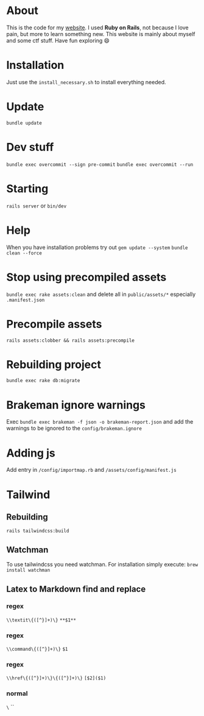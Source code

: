 # About
This is the code for my [website](https://adrianjunge.de).
I used **Ruby on Rails**, not because I love pain, but more to learn something new.
This website is mainly about myself and some ctf stuff.
Have fun exploring :smile:

# Installation
Just use the `install_necessary.sh` to install everything needed.

# Update
`bundle update`

# Dev stuff
`bundle exec overcommit --sign pre-commit`
`bundle exec overcommit --run`

# Starting
`rails server` or `bin/dev`

# Help
When you have installation problems try out
`gem update --system`
`bundle clean --force`

# Stop using precompiled assets
`bundle exec rake assets:clean` and delete all in `public/assets/*` especially `.manifest.json`

# Precompile assets
`rails assets:clobber && rails assets:precompile`

# Rebuilding project
`bundle exec rake db:migrate`

# Brakeman ignore warnings
Exec `bundle exec brakeman -f json -o brakeman-report.json` and add the warnings to be ignored to the `config/brakeman.ignore`

# Adding js
Add entry in `/config/importmap.rb` and `/assets/config/manifest.js`

# Tailwind
## Rebuilding
`rails tailwindcss:build`
## Watchman
To use tailwindcss you need watchman. For installation simply execute:
`brew install watchman`

## Latex to Markdown find and replace
### regex
`\\textit\{([^}]+)\}`
`**$1**`
### regex
`\\command\{([^}]+)\}`
`$1`
### regex
`\\href\{([^}]+)\}\{([^}]+)\}`
`[$2]($1)`
### normal
`\`
``
